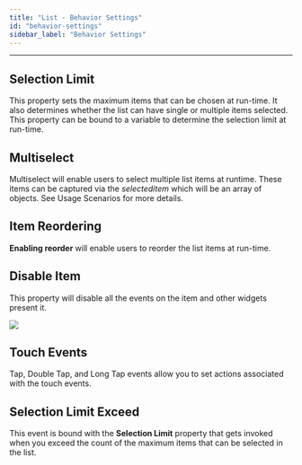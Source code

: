 ```yaml
---
title: "List - Behavior Settings"
id: "behavior-settings"
sidebar_label: "Behavior Settings"
---
```

---

## Selection Limit
This property sets the maximum items that can be chosen at run-time. It also determines whether the list can have single or multiple items selected. This property can be bound to a variable to determine the selection limit at run-time.

## Multiselect
Multiselect will enable users to select multiple list items at runtime. These items can be captured via the _selecteditem_ which will be an array of objects. See Usage Scenarios for more details.

## Item Reordering
**Enabling reorder** will enable users to reorder the list items at run-time.

## Disable Item
This property will disable all the events on the item and other widgets present it.

[![](/learn/assets/cards_behav1.png)](/learn/assets/cards_behav1.png)

## Touch Events

Tap, Double Tap, and Long Tap events allow you to set actions associated with the touch events.

## Selection Limit Exceed

This event is bound with the **Selection Limit** property that gets invoked when you exceed the count of the maximum items that can be selected in the list.  
